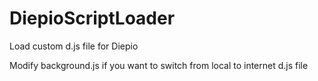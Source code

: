 # DiepioScriptLoader
Load custom d.js file for Diepio

Modify background.js if you want to switch from local to internet d.js file
